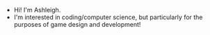 - Hi! I'm Ashleigh.
- I'm interested in coding/computer science, but particularly for the purposes of game design and development!
